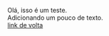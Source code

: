 Olá, isso é um teste.  
Adicionando um pouco de texto.  
[link de volta]((https://ewildingli.github.io/Global-Instructor-Guidelines/BP/index.html))